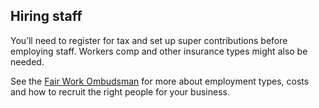 ## Hiring staff


You’ll need to register for tax and set up super contributions before employing staff.  Workers comp and other insurance types might also be needed.

See the [Fair Work Ombudsman](https://www.fairwork.gov.au/find-help-for/small-business/hiring-employees) for more about employment types, costs and how to recruit the right people for your business.
